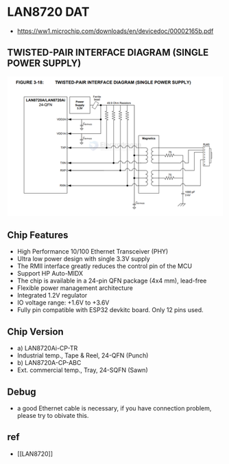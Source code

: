
# LAN8720 DAT

- https://ww1.microchip.com/downloads/en/devicedoc/00002165b.pdf

## TWISTED-PAIR INTERFACE DIAGRAM (SINGLE POWER SUPPLY)

![](2025-03-14-17-22-07.png)

## Chip Features 

- High Performance 10/100 Ethernet Transceiver (PHY)
- Ultra low power design with single 3.3V supply
- The RMII interface greatly reduces the control pin of the MCU
- Support HP Auto-MIDX
- The chip is available in a 24-pin QFN package (4x4 mm), lead-free
- Flexible power management architecture
- Integrated 1.2V regulator
- IO voltage range: +1.6V to +3.6V
- Fully pin compatible with ESP32 devkitc board. Only 12 pins used.


## Chip Version 

- a) LAN8720Ai-CP-TR
- Industrial temp., Tape & Reel, 24-QFN (Punch)
- b) LAN8720A-CP-ABC
- Ext. commercial temp., Tray, 24-SQFN (Sawn)



## Debug 

- a good Ethernet cable is necessary, if you have connection problem, please try to obivate this.




## ref 

- [[LAN8720]]